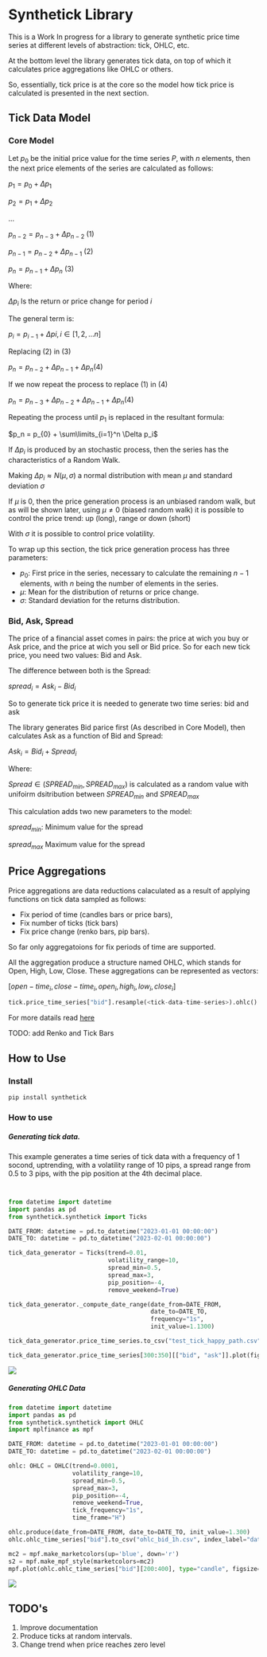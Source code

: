 # Synthetick Library

This is a Work In progress for a library to generate synthetic price time series at different levels of abstraction: tick, OHLC, etc.

At the bottom level the library generates tick data, on top of which it calculates price aggregations like OHLC or others.

So, essentially, tick price is at the core so the model how tick price is calculated is presented in the next section.

## Tick Data Model

### Core Model

Let $p_0$ be the initial price value for the time series $P$, with $n$ elements, then the next price elements of the series are calculated as follows:

$p_1 = p_0 + \Delta p_1$

$p_2 = p_1 + \Delta p_2$

...

$p_{n-2} = p_{n-3} + \Delta p_{n-2}$ (1)

$p_{n-1} = p_{n-2} + \Delta p_{n-1}$ (2)

$p_{n} = p_{n-1} + \Delta p_{n}$ (3)

Where:

$\Delta p_i$ Is the return or price change for period $i$

The general term is:

$p_{i} = p_{i-1} + \Delta p{i}, i \in [1, 2, ... n]$

Replacing (2) in (3)

$p_n = p_{n-2} + \Delta p_{n-1} + \Delta p_{n} (4)$

If we now repeat the process to replace (1) in (4)

$p_n = p_{n-3} + \Delta p_{n-2} + \Delta p_{n-1} + \Delta p_{n} (4)$

Repeating the process until $p_1$ is replaced in the resultant formula:

$p_n = p_{0} + \sum\limits_{i=1}^n \Delta p_i$

If $\Delta p_{i}$ is produced by an stochastic process, then the series has the characteristics of a Random Walk.

Making $\Delta p_{i} \approx N(\mu, \sigma)$ a normal distribution with mean $\mu$ and standard deviation $\sigma$

If $\mu$ is 0, then the price generation process is an unbiased random walk, but as will be shown later, using $\mu \neq 0$ (biased random walk) it is possible to control the price trend: up (long), range or down (short)

With $\sigma$ it is possible to control price volatility.

To wrap up this section, the tick price generation process has three parameters:

- $p_0$: First price in the series, necessary to calculate the remaining $n-1$ elements, with $n$ being the number of elements in the series.
- $\mu$: Mean for the distribution of returns or price change.
- $\sigma$: Standard deviation for the returns distribution.

### Bid, Ask, Spread

The price of a financial asset comes in pairs: the price at wich you buy or Ask price, and the price at wich you sell or Bid price. So for each new tick price, you need two values: Bid and Ask.

The difference between both is the Spread:

$spread_i = Ask_i - Bid_i$

So to generate tick price it is needed to generate two time series: bid and ask

The library generates Bid parice first (As described in Core Model), then calculates Ask as a function of Bid and Spread:

$Ask_i = Bid_i + Spread_i$

Where:

$Spread \in (SPREAD_{min}, SPREAD_{max})$ is calculated as a random value with unifoirm dsitribution between  $SPREAD_{min}$ and $SPREAD_{max}$

This calculation adds two new parameters to the model:

$spread_{min}$: Minimum value for the spread

$spread_{max}$ Maximum value for the spread

## Price Aggregations

Price aggregations are data reductions calaculated as a result of  applying functions on tick data sampled as follows:

 - Fix period of time (candles bars or price bars), 
 - Fix number of ticks (tick bars)
 - Fix price change (renko bars, pip bars).

So far only aggregatoions for fix periods of time are supported.



All the aggregation produce a structure named OHLC, which stands for Open, High, Low, Close. These aggregations can be represented as vectors:

$[open{-}time_i, close{-}time_i, open_i, high_i, low_i, close_i]$







```python
tick.price_time_series["bid"].resample(<tick-data-time-series>).ohlc()
```

For more datails read [here](https://pandas.pydata.org/docs/reference/api/pandas.core.resample.Resampler.ohlc.html)

TODO: add Renko and Tick Bars

## How to Use

### Install

```shell
pip install synthetick
```

### How to use

##### Generating tick data.

This example generates a time series of tick data with a frequency of 1 socond, uptrending, with a volatility range of 10 pips, a spread range from 0.5 to 3 pips, with the pip position at the 4th decimal place.

```python


from datetime import datetime
import pandas as pd
from synthetick.synthetick import Ticks

DATE_FROM: datetime = pd.to_datetime("2023-01-01 00:00:00")
DATE_TO: datetime = pd.to_datetime("2023-02-01 00:00:00")

tick_data_generator = Ticks(trend=0.01,
                            volatility_range=10,
                            spread_min=0.5,
                            spread_max=3,
                            pip_position=-4,
                            remove_weekend=True)

tick_data_generator._compute_date_range(date_from=DATE_FROM,
                                        date_to=DATE_TO,
                                        frequency="1s",
                                        init_value=1.1300)

tick_data_generator.price_time_series.to_csv("test_tick_happy_path.csv", index_label="date-time")

tick_data_generator.price_time_series[300:350][["bid", "ask"]].plot(figsize=(10, 3), marker=".", cmap="PiYG")
```

![](./tick-data.png)

##### Generating OHLC Data

```python
from datetime import datetime
import pandas as pd
from synthetick.synthetick import OHLC
import mplfinance as mpf

DATE_FROM: datetime = pd.to_datetime("2023-01-01 00:00:00")
DATE_TO: datetime = pd.to_datetime("2023-02-01 00:00:00")

ohlc: OHLC = OHLC(trend=0.0001,
                  volatility_range=10,
                  spread_min=0.5,
                  spread_max=3,
                  pip_position=-4,
                  remove_weekend=True,
                  tick_frequency="1s",
                  time_frame="H")

ohlc.produce(date_from=DATE_FROM, date_to=DATE_TO, init_value=1.300)
ohlc.ohlc_time_series["bid"].to_csv("ohlc_bid_1h.csv", index_label="date-time")

mc2 = mpf.make_marketcolors(up='blue', down='r')
s2 = mpf.make_mpf_style(marketcolors=mc2)
mpf.plot(ohlc.ohlc_time_series["bid"][200:400], type="candle", figsize=(15, 4), style=s2)
```

![](./ohlc_data.png)

## TODO's

1. Improve documentation
2. Produce ticks at random intervals.
3. Change trend when price reaches zero level
